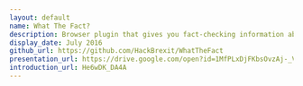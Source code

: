 ```yaml
---
layout: default
name: What The Fact?
description: Browser plugin that gives you fact-checking information about what you're reading
display_date: July 2016
github_url: https://github.com/HackBrexit/WhatTheFact
presentation_url: https://drive.google.com/open?id=1MfPLxDjFKbsOvzAj-_VtSSUmRh5AQr47SvQQeydYFJk
introduction_url: He6wDK_DA4A
---
```

